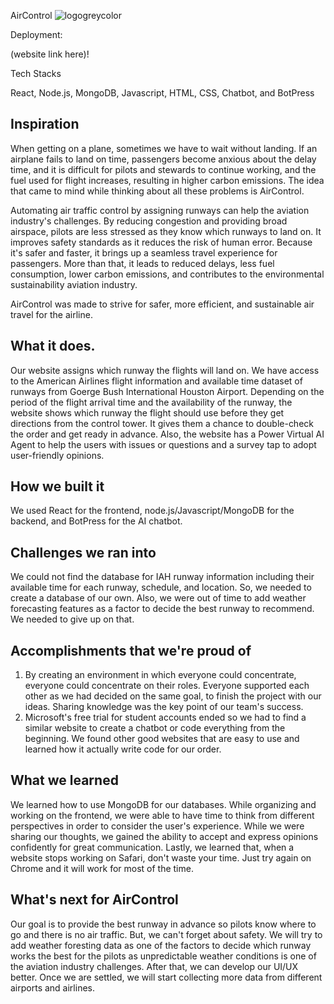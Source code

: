 AirControl
![logogreycolor](https://github.com/leon934/tamuhack24/assets/157909424/c3ef4ef5-01ff-4639-ad25-2e2550ffcb20)

Deployment:

(website link here)!

Tech Stacks

React, Node.js, MongoDB, Javascript, HTML, CSS, Chatbot, and BotPress

## Inspiration
When getting on a plane, sometimes we have to wait without landing. If an airplane fails to land on time, passengers become anxious about the delay time, and it is difficult for pilots and stewards to continue working, and the fuel used for flight increases, resulting in higher carbon emissions. The idea that came to mind while thinking about all these problems is AirControl. 

Automating air traffic control by assigning runways can help the aviation industry's challenges. By reducing congestion and providing broad airspace, pilots are less stressed as they know which runways to land on. It improves safety standards as it reduces the risk of human error. Because it's safer and faster, it brings up a seamless travel experience for passengers. More than that, it leads to reduced delays, less fuel consumption, lower carbon emissions, and contributes to the environmental sustainability aviation industry.

AirControl was made to strive for safer, more efficient, and sustainable air travel for the airline.

## What it does.
Our website assigns which runway the flights will land on. We have access to the American Airlines flight information and available time dataset of runways from Goerge Bush International Houston Airport. 
Depending on the period of the flight arrival time and the availability of the runway, the website shows which runway the flight should use before they get directions from the control tower. It gives them a chance to double-check the order and get ready in advance. Also, the website has a Power Virtual AI Agent to help the users with issues or questions and a survey tap to adopt user-friendly opinions.

## How we built it
We used React for the frontend, node.js/Javascript/MongoDB for the backend, and BotPress for the AI chatbot. 

## Challenges we ran into
We could not find the database for IAH runway information including their available time for each runway, schedule, and location. So, we needed to create a database of our own. Also, we were out of time to add weather forecasting features as a factor to decide the best runway to recommend. We needed to give up on that.

## Accomplishments that we're proud of
1) By creating an environment in which everyone could concentrate, everyone could concentrate on their roles. Everyone supported each other as we had decided on the same goal, to finish the project with our ideas. Sharing knowledge was the key point of our team's success.
2) Microsoft's free trial for student accounts ended so we had to find a similar website to create a chatbot or code everything from the beginning. We found other good websites that are easy to use and learned how it actually write code for our order.

## What we learned
We learned how to use MongoDB for our databases. While organizing and working on the frontend, we were able to have time to think from different perspectives in order to consider the user's experience. While we were sharing our thoughts, we gained the ability to accept and express opinions confidently for great communication. Lastly, we learned that, when a website stops working on Safari, don't waste your time. Just try again on Chrome and it will work for most of the time.

## What's next for AirControl
Our goal is to provide the best runway in advance so pilots know where to go and there is no air traffic. But, we can't forget about safety. We will try to add weather foresting data as one of the factors to decide which runway works the best for the pilots as unpredictable weather conditions is one of the aviation industry challenges. After that, we can develop our UI/UX better. Once we are settled, we will start collecting more data from different airports and airlines.
